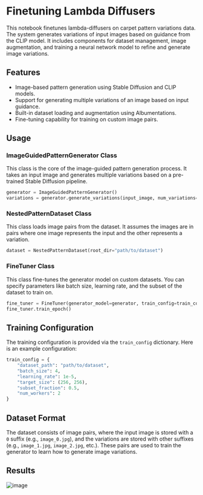 # Finetuning Lambda Diffusers

This notebook finetunes lambda-diffusers on carpet pattern variations data. The system generates variations of input images based on guidance from the CLIP model. It includes components for dataset management, image augmentation, and training a neural network model to refine and generate image variations.

## Features
- Image-based pattern generation using Stable Diffusion and CLIP models.
- Support for generating multiple variations of an image based on input guidance.
- Built-in dataset loading and augmentation using Albumentations.
- Fine-tuning capability for training on custom image pairs.


## Usage

### ImageGuidedPatternGenerator Class

This class is the core of the image-guided pattern generation process. It takes an input image and generates multiple variations based on a pre-trained Stable Diffusion pipeline.

```python
generator = ImageGuidedPatternGenerator()
variations = generator.generate_variations(input_image, num_variations=5)
```

### NestedPatternDataset Class

This class loads image pairs from the dataset. It assumes the images are in pairs where one image represents the input and the other represents a variation.

```python
dataset = NestedPatternDataset(root_dir="path/to/dataset")
```

### FineTuner Class

This class fine-tunes the generator model on custom datasets. You can specify parameters like batch size, learning rate, and the subset of the dataset to train on.

```python
fine_tuner = FineTuner(generator_model=generator, train_config=train_config)
fine_tuner.train_epoch()
```

## Training Configuration

The training configuration is provided via the `train_config` dictionary. Here is an example configuration:

```python
train_config = {
    "dataset_path": "path/to/dataset",
    "batch_size": 4,
    "learning_rate": 1e-5,
    "target_size": (256, 256),
    "subset_fraction": 0.5,
    "num_workers": 2
}
```

## Dataset Format

The dataset consists of image pairs, where the input image is stored with a `0` suffix (e.g., `image_0.jpg`), and the variations are stored with other suffixes (e.g., `image_1.jpg`, `image_2.jpg`, etc.). These pairs are used to train the generator to learn how to generate image variations.

## Results
![image](https://github.com/user-attachments/assets/03fdedbe-52bc-4566-a9bf-0e7233154c99)
